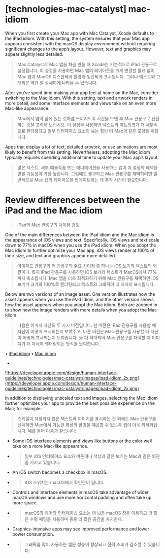# **[technologies-mac-catalyst] mac-idiom**

When you first create your Mac app with Mac Catalyst, Xcode defaults to the iPad idiom. With this setting, the system ensures that your Mac app appears consistent with the macOS display environment without requiring significant changes to the app’s layout. However, text and graphics may appear slightly less detailed.
> Mac Catalyst로 Mac 앱을 처음 만들 때 Xcode는 기본적으로 iPad 관용구로 설정됩니다. 이 설정을 사용하면 Mac 앱의 레이아웃을 크게 변경할 필요 없이 Mac 앱이 MacOS 디스플레이 환경과 일관되게 표시됩니다. 그러나 텍스트와 그래픽은 약간 덜 상세하게 나타날 수 있습니다.
>




After you’ve spent time making your app feel at home on the Mac, consider switching to the Mac idiom. With this setting, text and artwork renders in more detail, and some interface elements and views take on an even more Mac-like appearance.
> Mac에서 앱이 집에 있는 것처럼 느껴지도록 시간을 보낸 후 Mac 관용구로 전환하는 것을 고려해 보십시오. 이 설정을 사용하면 텍스트와 아트워크가 더 세부적으로 렌더링되고 일부 인터페이스 요소와 뷰는 훨씬 더 Mac과 같은 모양을 취합니다.
>




Apps that display a lot of text, detailed artwork, or use animations are most likely to benefit from this setting. Nevertheless, adopting the Mac idiom typically requires spending additional time to update your Mac app’s layout.
> 많은 텍스트, 세부 예술작품 또는 애니메이션을 사용하는 앱이 이 설정의 혜택을 받을 가능성이 가장 높습니다. 그럼에도 불구하고 Mac 관용구를 채택하려면 일반적으로 Mac 앱의 레이아웃을 업데이트하는 데 추가 시간이 필요합니다.
>




# **Review differences between the iPad and the Mac idiom**
> iPad와 Mac 관용구의 차이점 검토
>




One of the main differences between the iPad idiom and the Mac idiom is the appearance of iOS views and text. Specifically, iOS views and text scale down to 77% in macOS when you use the iPad idiom. When you adopt the Mac idiom to further optimize your Mac app, iOS views render at 100% of their size, and text and graphics appear more detailed.
> 아이패드 관용구와 맥 관용구의 주요 차이점 중 하나는 iOS 보기와 텍스트의 외관이다. 특히 iPad 관용구를 사용하면 iOS 보기와 텍스트가 MacOS에서 77%까지 축소됩니다. Mac 앱을 더욱 최적화하기 위해 Mac 관용구를 채택하면 iOS 보기가 크기의 100%로 렌더링되고 텍스트와 그래픽이 더 자세히 표시됩니다.
>




Below are two versions of an image asset. One version illustrates how the asset appears when you use the iPad idiom, and the other version shows how the asset appears when you adopt the Mac idiom. Both are zoomed in to show how the image renders with more details when you adopt the Mac idiom.
> 다음은 이미지 자산의 두 가지 버전입니다. 한 버전은 iPad 관용구를 사용할 때 자산이 어떻게 표시되는지 보여주고, 다른 버전은 Mac 관용구를 사용할 때 자산이 어떻게 표시되는지 보여줍니다. 둘 다 확대되어 Mac 관용구를 채택할 때 이미지가 더 자세히 렌더링되는 방식을 보여줍니다.
>




• [iPad idiom](../technologies/mac-catalyst/mac-idiom#)
• [Mac idiom](../technologies/mac-catalyst/mac-idiom#)

-

![https://developer.apple.com/design/human-interface-guidelines/technologies/mac-catalyst/images/ipad-idiom_2x.png](https://developer.apple.com/design/human-interface-guidelines/technologies/mac-catalyst/images/ipad-idiom_2x.png)


In addition to displaying unscaled text and images, selecting the Mac idiom further optimizes your app to provide the best possible experience on the Mac; for example:
> 스케일이 지정되지 않은 텍스트와 이미지를 표시하는 것 외에도 Mac 관용구를 선택하면 Mac에서 가능한 최상의 환경을 제공할 수 있도록 앱이 더욱 최적화됩니다. 예를 들어 다음과 같습니다:
>




- Some iOS interface elements and views like buttons or the color well take on a more Mac-like appearance.
- >  일부 iOS 인터페이스 요소와 버튼이나 색상과 같은 보기는 Mac과 같은 외관을 가지고 있습니다.

- An iOS switch becomes a checkbox in macOS.
- >  iOS 스위치는 macOS에서 확인란이 됩니다.

- Controls and interface elements in macOS take advantage of wider macOS windows and use more horizontal padding and often take up more space.
- >  macOS의 제어와 인터페이스 요소는 더 넓은 macOS 창을 이용하고 더 많은 수평 패딩을 사용하며 종종 더 많은 공간을 차지한다.

- Graphics-intensive apps may see improved performance and lower power consumption.
- >  그래픽을 많이 사용하는 앱은 성능이 향상되고 전력 소비가 감소할 수 있습니다.



